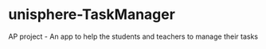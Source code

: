 # unisphere-TaskManager
AP project - An app to help the students and teachers to manage their tasks
